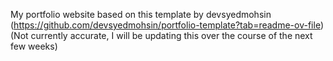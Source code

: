 My portfolio website based on this template by devsyedmohsin (https://github.com/devsyedmohsin/portfolio-template?tab=readme-ov-file)
(Not currently accurate, I will be updating this over the course of the next few weeks)
